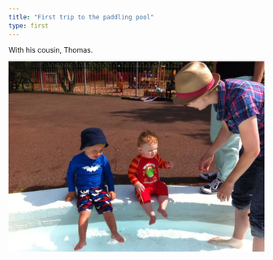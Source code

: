 ```yaml
---
title: "First trip to the paddling pool"
type: first
---
```


With his cousin, Thomas.

![Paddling pool](img/photos/2014-08-04-paddling-pool.jpg)
